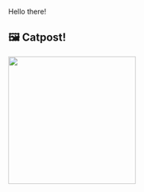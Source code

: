 Hello there!



## 🖼️ Catpost!

<sub>
    <img src="https://cdn2.thecatapi.com/images/tdPQx7ACa.jpg" height="256">
</sub>

